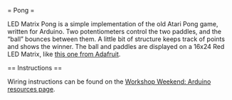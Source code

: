 = Pong =

LED Matrix Pong is a simple implementation of the old Atari Pong game, written for Arduino. Two potentiometers control the two paddles, and the “ball” bounces between them. A little bit of structure keeps track of points and shows the winner.
The ball and paddles are displayed on a 16x24 Red LED Matrix, like [this one from Adafruit](http://www.adafruit.com/products/555).

== Instructions ==

Wiring instructions can be found on the [Workshop Weekend: Arduino resources page](http://workshopweekend.net/arduino/resources).